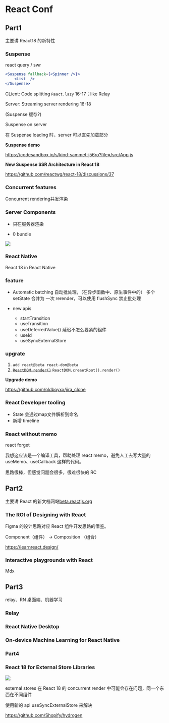 # React Conf

## Part1

主要讲 React18 的新特性

### Suspense

react query / swr

```jsx
<Suspense fallback={<Spinner />}>
	<List  />
</Suspense>
```

CLient: Code splitting `React.lazy`  16-17；like Relay

Server: Streaming server rendering 16-18

(Suspense 缓存?)

Suspense on server

在 Suspense  loading 时，server 可以直先加载部分

**Suspense demo**

https://codesandbox.io/s/kind-sammet-j56ro?file=/src/App.js

**New Suspense SSR Architecture in React 18**

https://github.com/reactwg/react-18/discussions/37



### Concurrent features 

Concurrent rendering并发渲染

### Server Components

- 只在服务器渲染

- 0 bundle

![](http://file.wangsijie.top/blog/202112091457531.png)



### React Native

React 18 in React Native

### feature

- Automatic batching 自动批处理，（在异步函数中、原生事件中的） 多个setState 合并为 一次 rerender，可以使用 flushSync 禁止批处理
- new apis

  - startTransition
  - useTransition
  - useDeferredValue() 延迟不怎么要紧的组件
  - useId
  - useSyncExternalStore

### upgrate

1. `add react@beta react-dom@beta`
2. ~~`ReactDOM.render()`~~ `ReactDOM.creaetRoot().render()`



**Upgrade demo**

https://github.com/oldboyxx/jira_clone



### React Developer tooling

- State 会通过map文件解析到命名
- 新增 timeline

### React without memo

react forget

我想这应该是一个编译工具，帮助处理 react memo，避免人工去写大量的 useMemo、useCallback 这样的代码。

思路很棒，但感觉问题会很多，很难很快的 RC



## Part2

主要讲 React 的新文档网站[beta.reactjs.org](https://beta.reactjs.org/)

### The ROI of Designing with React

Figma 的设计思路对应 React 组件开发思路的借鉴。

Component（组件） -> Composition （组合）

https://learnreact.design/



### Interactive playgrounds with React

Mdx 



## Part3

relay、RN 桌面端、机器学习

### Relay

### React Native Desktop

### On-device Machine Learning for React Native



### Part4

### React 18 for External Store Libraries

![](http://file.wangsijie.top/blog/202112121154013.png)

external stores 在 React 18 的 concurrent render 中可能会存在问题，同一个东西在不同组件

使用新的 api useSyncExternalStore 来解决





https://github.com/Shopify/hydrogen
